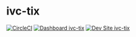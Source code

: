 # ivc-tix

[![CircleCI](https://circleci.com/gh/jdelon02/ivc-tix.svg?style=shield)](https://circleci.com/gh/jdelon02/ivc-tix)
[![Dashboard ivc-tix](https://img.shields.io/badge/dashboard-ivc_tix-yellow.svg)](https://dashboard.pantheon.io/sites/334695d7-6bdc-4ead-9c86-b9f9bc9988c6#dev/code)
[![Dev Site ivc-tix](https://img.shields.io/badge/site-ivc_tix-blue.svg)](http://dev-ivc-tix.pantheonsite.io/)